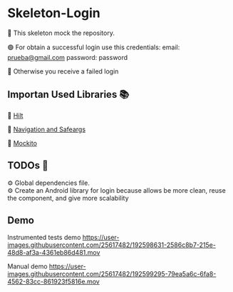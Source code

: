 # Skeleton-Login
:mechanical_arm: This skeleton mock the repository. 

:green_circle: For obtain a successful login use this credentials:
email: prueba@gmail.com
password: password

:red_circle: Otherwise you receive a failed login

## Importan Used Libraries :books:
:blue_book:  [Hilt](https://developer.android.com/training/dependency-injection/hilt-android?hl=es-419)

:green_book: [Navigation and Safeargs](https://developer.android.com/guide/navigation)

:orange_book: [Mockito](https://site.mockito.org/)

## TODOs :pushpin:
:gear: Global dependencies file.  
:gear: Create an Android library for login because allows be more clean, reuse the component, and give more scalability

## Demo
Instrumented tests demo
https://user-images.githubusercontent.com/25617482/192598631-2586c8b7-215e-48d8-af3a-4361eb86d481.mov

Manual demo
https://user-images.githubusercontent.com/25617482/192599295-79ea5a6c-6fa8-4562-83cc-861923f5816e.mov


